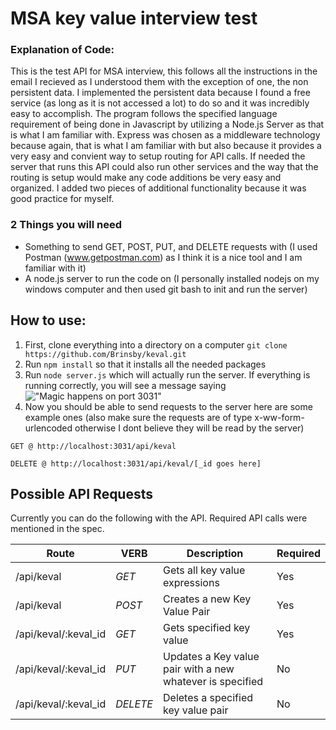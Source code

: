# MSA key value interview test
### Explanation of Code: 
This is the test API for MSA interview, this follows all the instructions in the email I recieved as I understood them with the exception of one, the non persistent data. I implemented the persistent data because I found a free service (as long as it is not accessed a lot) to do so and it was incredibly easy to accomplish. The program follows the specified language requirement of being done in Javascript by utilizing a Node.js Server as that is what I am familiar with. Express was chosen as a middleware technology because again, that is what I am familiar with but also because it provides a very easy and convient way to setup routing for API calls. If needed the server that runs this API could also run other services and the way that the routing is setup would make any code additions be very easy and organized. I added two pieces of additional functionality because it was good practice for myself.

### 2 Things you will need
  * Something to send GET, POST, PUT, and DELETE requests with (I used Postman (www.getpostman.com) as I think it is a nice tool and I am familiar with it) 
  * A node.js server to run the code on (I personally installed nodejs on my windows computer and then used git bash to init and run the server)

## How to use:
1. First, clone everything into a directory on a computer 
```git clone https://github.com/Brinsby/keval.git```
2. Run ```npm install``` so that it installs all the needed packages
3. Run ```node server.js``` which will actually run the server. If everything is running correctly, you will see a message saying !["Magic happens on port 3031"](http://i.imgur.com/2cyYEnQ.png)
4. Now you should be able to send requests to the server here are some example ones (also make sure the requests are of type x-ww-form-urlencoded otherwise I dont believe they will be read by the server)

``` GET @ http://localhost:3031/api/keval ```

``` DELETE @ http://localhost:3031/api/keval/[_id goes here] ```
   
## Possible API Requests
Currently you can do the following with the API. Required API calls were mentioned in the spec. 

| Route                | VERB     | Description                                                | Required |
| -------------------- | -------- | ---------------------------------------------------------- | -------- |
| /api/keval           | *GET*    | Gets all key value expressions                             | Yes      |
| /api/keval           | *POST*   | Creates a new Key Value Pair                               | Yes      |
| /api/keval/:keval_id | *GET*    | Gets specified key value                                   | Yes      |
| /api/keval/:keval_id | *PUT*    | Updates a Key value pair with a new whatever is specified  | No       |
| /api/keval/:keval_id | *DELETE* | Deletes a specified key value pair                         | No       |


